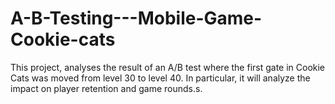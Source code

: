 # A-B-Testing---Mobile-Game-Cookie-cats
This project, analyses the result of an A/B test where the first gate in Cookie Cats was moved from level 30 to level 40. In particular, it will analyze the impact on player retention and game rounds.s.
